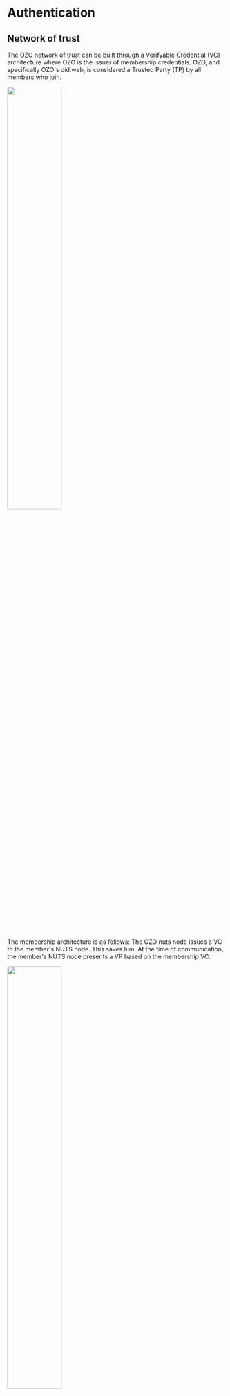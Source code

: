 # Authentication

## Network of trust
The OZO network of trust can be built through a Verifyable Credential (VC) architecture where OZO is the issuer of membership credentials. OZO, and specifically OZO's did:web, is considered a Trusted Party (TP) by all members who join.

[<img src="Trust%201.png" width="50%"/>](Trust%201.png)

The membership architecture is as follows: The OZO nuts node issues a VC to the member's NUTS node. This saves him. At the time of communication, the member's NUTS node presents a VP based on the membership VC.

[<img src="Trust%202.png" width="50%"/>](Trust%202.png)

This model uses the following credential:
```yaml
Type: OZOMembershipCredential
Issuer: did OZO
Subject: did Lid
```

## Connecting users
Linking users with OZO can be done by issuing a credential (VC) to the NUTS node of the client application, issued by the OZO did:web, linked to the OZO user, and issued to the user's did:web in the client domain.

[<img src="Trust%203.png" width="50%"/>](Trust%203.png)

This model uses the following credential:

```yaml
Type: OZOUserCredential
Issuer: another user
Subject: did client user
```


## Explanation of NUTS architecture
### Issuance overview

[<img src="Trust%204.png" width="50%"/>](Trust%204.png)

{% include nuts_issuance_overview.svg %}

{% include nuts_issuance_detail.svg %}

### Access overview

[<img src="Trust%205.png" width="50%"/>](Trust%205.png)

{% include nuts_access_token.svg %}

## Authenticate to the API as RelatedPerson



